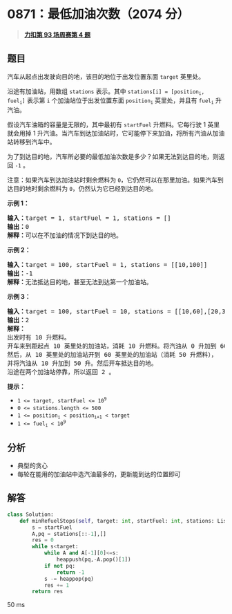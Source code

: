 # 0871：最低加油次数（2074 分）


> <u>**[力扣第 93 场周赛第 4 题](https://leetcode.cn/problems/minimum-number-of-refueling-stops/)**</u>

## 题目

<p>汽车从起点出发驶向目的地，该目的地位于出发位置东面 <code>target</code> 英里处。</p>

<p>沿途有加油站，用数组 <code>stations</code> 表示。其中 <code>stations[i] = [position<sub>i</sub>, fuel<sub>i</sub>]</code> 表示第 <code>i</code> 个加油站位于出发位置东面 <code>position<sub>i</sub></code> 英里处，并且有 <code>fuel<sub>i</sub></code> 升汽油。</p>

<p>假设汽车油箱的容量是无限的，其中最初有 <code>startFuel</code> 升燃料。它每行驶 1 英里就会用掉 1 升汽油。当汽车到达加油站时，它可能停下来加油，将所有汽油从加油站转移到汽车中。</p>

<p>为了到达目的地，汽车所必要的最低加油次数是多少？如果无法到达目的地，则返回 <code>-1</code> 。</p>

<p>注意：如果汽车到达加油站时剩余燃料为 <code>0</code>，它仍然可以在那里加油。如果汽车到达目的地时剩余燃料为 <code>0</code>，仍然认为它已经到达目的地。</p>



<p><strong>示例 1：</strong></p>

<pre>
<strong>输入：</strong>target = 1, startFuel = 1, stations = []
<strong>输出：</strong>0
<strong>解释：</strong>可以在不加油的情况下到达目的地。
</pre>

<p><strong>示例 2：</strong></p>

<pre>
<strong>输入：</strong>target = 100, startFuel = 1, stations = [[10,100]]
<strong>输出：</strong>-1
<strong>解释：</strong>无法抵达目的地，甚至无法到达第一个加油站。
</pre>

<p><strong>示例 3：</strong></p>

<pre>
<strong>输入：</strong>target = 100, startFuel = 10, stations = [[10,60],[20,30],[30,30],[60,40]]
<strong>输出：</strong>2
<strong>解释：</strong>
出发时有 10 升燃料。
开车来到距起点 10 英里处的加油站，消耗 10 升燃料。将汽油从 0 升加到 60 升。
然后，从 10 英里处的加油站开到 60 英里处的加油站（消耗 50 升燃料），
并将汽油从 10 升加到 50 升。然后开车抵达目的地。
沿途在两个加油站停靠，所以返回 2 。
</pre>



<p><strong>提示：</strong></p>

<ul>
<li><code>1 &lt;= target, startFuel &lt;= 10<sup>9</sup></code></li>
<li><code>0 &lt;= stations.length &lt;= 500</code></li>
<li><code>1 &lt;= position<sub>i</sub> &lt; position<sub>i+1</sub> &lt; target</code></li>
<li><code>1 &lt;= fuel<sub>i</sub> &lt; 10<sup>9</sup></code></li>
</ul>




## 分析

- 典型的贪心
- 每轮在能用的加油站中选汽油最多的，更新能到达的位置即可

## 解答

```python
class Solution:
    def minRefuelStops(self, target: int, startFuel: int, stations: List[List[int]]) -> int:
        s = startFuel
        A,pq = stations[::-1],[]
        res = 0
        while s<target:
            while A and A[-1][0]<=s:
                heappush(pq,-A.pop()[1])
            if not pq:
                return -1
            s -= heappop(pq)
            res += 1
        return res
```

50 ms

